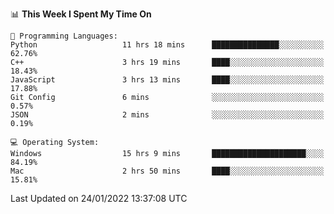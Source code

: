 
<!--START_SECTION:waka-->
📊 **This Week I Spent My Time On** 

```text
💬 Programming Languages: 
Python                   11 hrs 18 mins      ███████████████░░░░░░░░░░   62.76% 
C++                      3 hrs 19 mins       ████░░░░░░░░░░░░░░░░░░░░░   18.43% 
JavaScript               3 hrs 13 mins       ████░░░░░░░░░░░░░░░░░░░░░   17.88% 
Git Config               6 mins              ░░░░░░░░░░░░░░░░░░░░░░░░░   0.57% 
JSON                     2 mins              ░░░░░░░░░░░░░░░░░░░░░░░░░   0.19%

💻 Operating System: 
Windows                  15 hrs 9 mins       █████████████████████░░░░   84.19% 
Mac                      2 hrs 50 mins       ████░░░░░░░░░░░░░░░░░░░░░   15.81%

```


 Last Updated on 24/01/2022 13:37:08 UTC
<!--END_SECTION:waka-->
